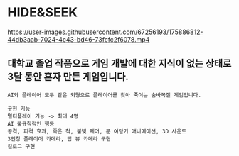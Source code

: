 # HIDE&SEEK

https://user-images.githubusercontent.com/67256193/175886812-44db3aab-7024-4c43-bd46-73fcfc2f6078.mp4

## 대학교 졸업 작품으로 게임 개발에 대한 지식이 없는 상태로 3달 동안 혼자 만든 게임입니다.

    AI와 플레이어 모두 같은 외형으로 플레이어를 찾아 죽이는 숨바꼭질 게임입니다.
    
    구현 기능
    멀티플레이 기능 -> 최대 4명
    AI 불규칙적인 행동
    공격, 피격 효과, 죽은 척, 불빛 제어, 문 여닫기 애니메이션, 3D 사운드
    3인칭 플레이어 카메라, 탑 뷰 카메라 구현
    킬로그 구현  
